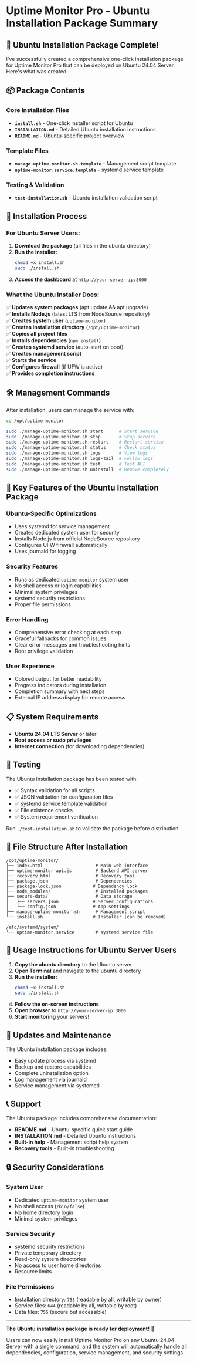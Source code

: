# Uptime Monitor Pro - Ubuntu Installation Package Summary

## 🎉 Ubuntu Installation Package Complete!

I've successfully created a comprehensive one-click installation package for Uptime Monitor Pro that can be deployed on Ubuntu 24.04 Server. Here's what was created:

## 📦 Package Contents

### Core Installation Files
- **`install.sh`** - One-click installer script for Ubuntu
- **`INSTALLATION.md`** - Detailed Ubuntu installation instructions
- **`README.md`** - Ubuntu-specific project overview

### Template Files
- **`manage-uptime-monitor.sh.template`** - Management script template
- **`uptime-monitor.service.template`** - systemd service template

### Testing & Validation
- **`test-installation.sh`** - Ubuntu installation validation script

## 🚀 Installation Process

### For Ubuntu Server Users:

1. **Download the package** (all files in the ubuntu directory)
2. **Run the installer:**
   ```bash
   chmod +x install.sh
   sudo ./install.sh
   ```
3. **Access the dashboard** at `http://your-server-ip:3000`

### What the Ubuntu Installer Does:

✅ **Updates system packages** (apt update && apt upgrade)  
✅ **Installs Node.js** (latest LTS from NodeSource repository)  
✅ **Creates system user** (`uptime-monitor`)  
✅ **Creates installation directory** (`/opt/uptime-monitor`)  
✅ **Copies all project files**  
✅ **Installs dependencies** (`npm install`)  
✅ **Creates systemd service** (auto-start on boot)  
✅ **Creates management script**  
✅ **Starts the service**  
✅ **Configures firewall** (if UFW is active)  
✅ **Provides completion instructions**  

## 🛠️ Management Commands

After installation, users can manage the service with:

```bash
cd /opt/uptime-monitor

sudo ./manage-uptime-monitor.sh start      # Start service
sudo ./manage-uptime-monitor.sh stop       # Stop service
sudo ./manage-uptime-monitor.sh restart    # Restart service
sudo ./manage-uptime-monitor.sh status     # Check status
sudo ./manage-uptime-monitor.sh logs       # View logs
sudo ./manage-uptime-monitor.sh logs-tail  # Follow logs
sudo ./manage-uptime-monitor.sh test       # Test API
sudo ./manage-uptime-monitor.sh uninstall  # Remove completely
```

## 🔧 Key Features of the Ubuntu Installation Package

### Ubuntu-Specific Optimizations
- Uses systemd for service management
- Creates dedicated system user for security
- Installs Node.js from official NodeSource repository
- Configures UFW firewall automatically
- Uses journald for logging

### Security Features
- Runs as dedicated `uptime-monitor` system user
- No shell access or login capabilities
- Minimal system privileges
- systemd security restrictions
- Proper file permissions

### Error Handling
- Comprehensive error checking at each step
- Graceful fallbacks for common issues
- Clear error messages and troubleshooting hints
- Root privilege validation

### User Experience
- Colored output for better readability
- Progress indicators during installation
- Completion summary with next steps
- External IP address display for remote access

## 📋 System Requirements

- **Ubuntu 24.04 LTS Server** or later
- **Root access or sudo privileges**
- **Internet connection** (for downloading dependencies)

## 🧪 Testing

The Ubuntu installation package has been tested with:
- ✅ Syntax validation for all scripts
- ✅ JSON validation for configuration files
- ✅ systemd service template validation
- ✅ File existence checks
- ✅ System requirement verification

Run `./test-installation.sh` to validate the package before distribution.

## 📁 File Structure After Installation

```
/opt/uptime-monitor/
├── index.html                    # Main web interface
├── uptime-monitor-api.js         # Backend API server
├── recovery.html                 # Recovery tool
├── package.json                  # Dependencies
├── package-lock.json            # Dependency lock
├── node_modules/                 # Installed packages
├── secure-data/                  # Data storage
│   ├── servers.json             # Server configurations
│   └── config.json              # App settings
├── manage-uptime-monitor.sh      # Management script
└── install.sh                   # Installer (can be removed)

/etc/systemd/system/
└── uptime-monitor.service        # systemd service file
```

## 🎯 Usage Instructions for Ubuntu Server Users

1. **Copy the ubuntu directory** to the Ubuntu server
2. **Open Terminal** and navigate to the ubuntu directory
3. **Run the installer:**
   ```bash
   chmod +x install.sh
   sudo ./install.sh
   ```
4. **Follow the on-screen instructions**
5. **Open browser** to `http://your-server-ip:3000`
6. **Start monitoring** your servers!

## 🔄 Updates and Maintenance

The Ubuntu installation package includes:
- Easy update process via systemd
- Backup and restore capabilities
- Complete uninstallation option
- Log management via journald
- Service management via systemctl

## 📞 Support

The Ubuntu package includes comprehensive documentation:
- **README.md** - Ubuntu-specific quick start guide
- **INSTALLATION.md** - Detailed Ubuntu instructions
- **Built-in help** - Management script help system
- **Recovery tools** - Built-in troubleshooting

## 🔒 Security Considerations

### System User
- Dedicated `uptime-monitor` system user
- No shell access (`/bin/false`)
- No home directory login
- Minimal system privileges

### Service Security
- systemd security restrictions
- Private temporary directory
- Read-only system directories
- No access to user home directories
- Resource limits

### File Permissions
- Installation directory: `755` (readable by all, writable by owner)
- Service files: `644` (readable by all, writable by root)
- Data files: `755` (secure but accessible)

---

**The Ubuntu installation package is ready for deployment!** 🚀

Users can now easily install Uptime Monitor Pro on any Ubuntu 24.04 Server with a single command, and the system will automatically handle all dependencies, configuration, service management, and security settings.
